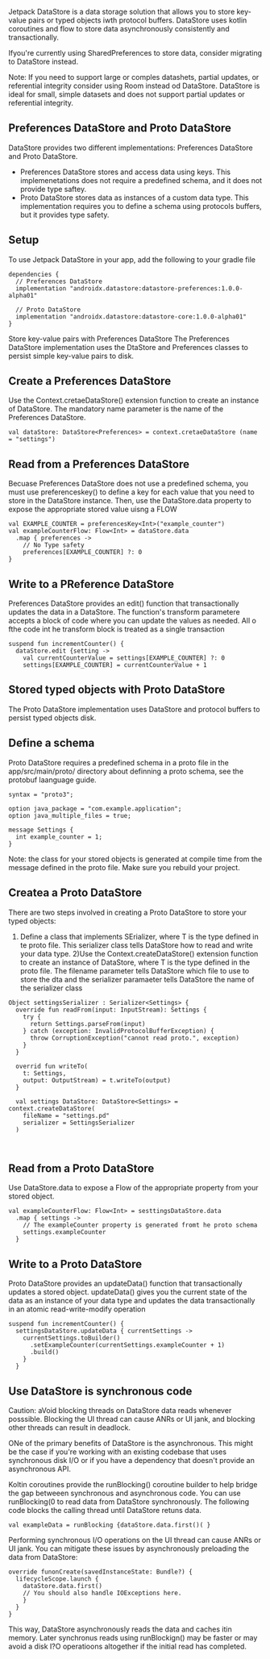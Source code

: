 Jetpack DataStore is a data storage solution that allows you to store key-value pairs or typed objects iwth protocol buffers. DataStore uses kotlin coroutines and flow to store data asynchronously consistently and transactionally. 

Ifyou're currently using SharedPreferences to store data, consider migrating to DataStore instead. 

Note: If you need to support large or comples datashets, partial updates, or referential integrity consider using Room instead od DataStore. DataStore is ideal for small, simple datasets and does not support partial updates or referential integrity.

## Preferences DataStore and Proto DataStore
DataStore provides two different implementations: Preferences DataStore and Proto DataStore. 
- Preferences DataStore stores and access data using keys. This implemenetations does not require a predefined schema, and it does not provide type saftey. 
- Proto DataStore stores data as instances of a custom data type. This implementation requires you to define a schema using protocols buffers, but it provides type safety.

## Setup
To use Jetpack DataStore in your app, add the following to your gradle file
```
dependencies {
  // Preferences DataStore
  implementation "androidx.datastore:datastore-preferences:1.0.0-alpha01"

  // Proto DataStore
  implementation "androidx.datastore:datastore-core:1.0.0-alpha01"
}
```

Store key-value pairs with Preferences DataStore
The Preferences DataStore implementation uses the DtaStore and Preferences classes to persist simple key-value pairs to disk. 

## Create a Preferences DataStore
Use the Context.cretaeDataStore() extension function to create an instance of DataStore<Preferences>. The mandatory name parameter is the name of the Preferences DataStore. 

```
val dataStore: DataStore<Preferences> = context.cretaeDataStore (name = "settings")
```

## Read from a Preferences DataStore
Becuase Preferences DataStore does not use a predefined schema, you must use preferenceskey() to define a key for each value that you need to store in the DataStore<Preferences> instance. Then, use the DataStore.data property to expose the appropriate stored value uisng a FLOW
```
val EXAMPLE_COUNTER = preferencesKey<Int>("example_counter")
val exampleCounterFlow: Flow<Int> = dataStore.data
  .map { preferences -> 
    // No Type safety
    preferences[EXAMPLE_COUNTER] ?: 0
}
```

## Write to a PReference DataStore
Preferences DataStore provides an edit() function that transactionally updates the data in a DataStore. The function's transform parametere accepts a block of code where you can update the values as needed. All o fthe code int he transform block is treated as a single transaction
```
suspend fun incrementCounter() {
  dataStore.edit {setting -> 
    val currentCounterValue = settings[EXAMPLE_COUNTER] ?: 0
    settings[EXAMPLE_COUNTER] = currentCounterValue + 1
```

## Stored typed objects with Proto DataStore
The Proto DataStore implementation uses DataStore and protocol buffers to persist typed objects disk. 

## Define a schema
Proto DataStore requires a predefined schema in a proto file in the app/src/main/proto/ directory about definning a proto schema, see the protobuf laanguage guide.
```
syntax = "proto3";

option java_package = "com.example.application";
option java_multiple_files = true;

message Settings {
  int example_counter = 1;
}
```

Note: the class for your stored objects is generated at compile time from the message defined in the proto file. Make sure you rebuild your project. 

## Createa a Proto DataStore
There are two steps involved in creating a Proto DataStore to store your typed objects:
1) Define a class that implements SErializer<T>, where T is the type defined in te proto file. This serializer class tells DataStore how to read and write your data type. 
2)Use the Context.createDataStore() extension function to create an instance of DataStore<T>, where T is the type defined in the proto file. The filename parameter tells DataStore which file to use to store the dta and the serializer paramaeter tells DataStore the name of the serializer class 

```
Object settingsSerializer : Serializer<Settings> {
  override fun readFrom(input: InputStream): Settings {
    try {
      return Settings.parseFrom(input)
    } catch (exception: InvalidProtocolBufferException) {
      throw CorruptionException("cannot read proto.", exception)
    }
  }
  
  overrid fun writeTo(
    t: Settings, 
    output: OutputStream) = t.writeTo(output)
  }
  
  val settings DataStore: DataStore<Settings> = context.createDataStore(
    fileName = "settings.pd"
    serializer = SettingsSerializer
  )
  
  
```

## Read from a Proto DataStore
Use DataStore.data to expose a Flow of the appropriate property from your stored object. 
```
val exampleCounterFlow: Flow<Int> = sesttingsDataStore.data
  .map { settings -> 
    // The exampleCounter property is generated fromt he proto schema
    settings.exampleCounter
  }
```

## Write to a Proto DataStore
Proto DataStore provides an updateData() function that transactionally updates a stored object. updateData() gives you the current state of the data as an instance of your data type and updates the data transactionally in an atomic read-write-modify operation
```
suspend fun incrementCounter() {
  settingsDataStore.updateData { currentSettings -> 
    currentSettings.toBuilder()
      .setExampleCounter(currentSettings.exampleCounter + 1) 
      .build()
    }
  }
```

## Use DataStore is synchronous code
Caution: aVoid blocking threads on DataStore data reads whenever posssible. Blocking the UI thread can cause ANRs or UI jank, and blocking other threads can result in deadlock. 

ONe of the primary benefits of DataStore is the asynchronous. This might be the case if you're working with an existing codebase that uses synchronous disk I/O or if you have a dependency that doesn't provide an asynchronous API.

Koltin coroutines provide the runBlocking() coroutine builder to help bridge the gap betweeen synchronous and asynchronous code. You can use runBlocking(0 to read data from DataStore synchronously. The following code blocks the calling thread until DataStore retuns data.
```
val exampleData = runBlocking {dataStore.data.first()( }
```

Performing synchronous I/O operations on the UI thread can cause ANRs or UI jank. You can mitigate these issues by asynchronously preloading the data from DataStore:
```
override funonCreate(savedInstanceState: Bundle?) {
  lifecycleScope.launch {
    dataStore.data.first()
    // You should also handle IOExceptions here.
    }
  }
} 
```

This way, DataStore asynchronously reads the data and caches itin memory. Later synchronus reads using runBlockign() may be faster or may avoid a disk I?O operatioons altogether if the initial read has completed. 
